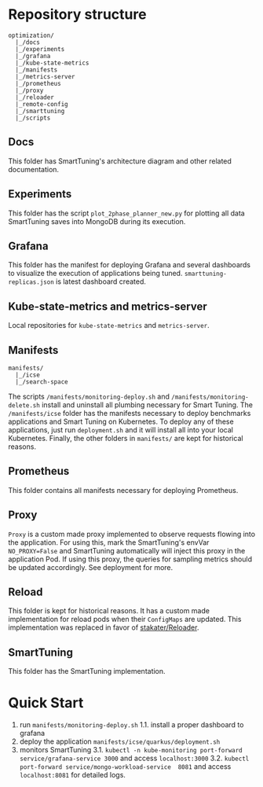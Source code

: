 # Repository structure
```
optimization/
  |_/docs
  |_/experiments
  |_/grafana
  |_/kube-state-metrics
  |_/manifests
  |_/metrics-server
  |_/prometheus
  |_/proxy
  |_/reloader
  |_remote-config
  |_/smarttuning
  |_/scripts

```
## Docs

This folder has SmartTuning's architecture diagram and other related
documentation.

## Experiments

This folder has the script `plot_2phase_planner_new.py` for plotting all data
SmartTuning saves into MongoDB during its execution.

## Grafana

This folder has the manifest for deploying Grafana and several dashboards to
visualize the execution of applications being tuned. `smarttuning-replicas.json`
is latest dashboard created.

## Kube-state-metrics and metrics-server

Local repositories for `kube-state-metrics` and `metrics-server`.

## Manifests

```
manifests/
  |_/icse
  |_/search-space
```

The scripts `/manifests/monitoring-deploy.sh` and
`/manifests/monitoring-delete.sh` install and uninstall all plumbing necessary
for Smart Tuning. The `/manifests/icse` folder has the manifests necessary to
  deploy benchmarks applications and Smart Tuning on Kubernetes. To deploy any
  of these applications, just run `deployment.sh` and it will install all into
  your local Kubernetes. Finally, the other folders in `manifests/` are kept for
  historical reasons.


## Prometheus

This folder contains all manifests necessary for deploying Prometheus.

## Proxy

`Proxy` is a custom made proxy implemented to observe requests flowing into the
application. For using this, mark the SmartTuning's envVar `NO_PROXY=False` and
SmartTuning automatically will inject this proxy in the application Pod. If
using this proxy, the queries for sampling metrics should be updated
accordingly. See deployment for more.

## Reload

This folder is kept for historical reasons. It has a custom made implementation
for reload pods when their `ConfigMaps` are updated. This implementation was
  replaced in favor of
  [stakater/Reloader](https://github.com/stakater/Reloader).

## SmartTuning

This folder has the SmartTuning implementation.

# Quick Start

1. run `manifests/monitoring-deploy.sh`
1.1. install a proper dashboard to grafana
2. deploy the application `manifests/icse/quarkus/deployment.sh`
3. monitors SmartTuning
3.1. `kubectl -n kube-monitoring port-forward service/grafana-service 3000` and
access `localhost:3000`
3.2. `kubectl port-forward service/mongo-workload-service  8081` and access
`localhost:8081` for detailed logs.
